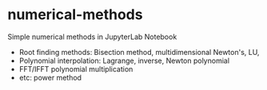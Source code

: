 # numerical-methods
Simple numerical methods in JupyterLab Notebook
  - Root finding methods: Bisection method, multidimensional Newton's, LU, 
  - Polynomial interpolation: Lagrange, inverse, Newton polynomial
  - FFT/IFFT polynomial multiplication
  - etc: power method
